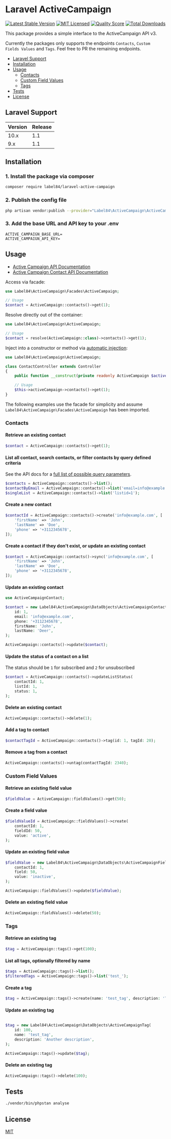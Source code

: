 # Laravel ActiveCampaign

[![Latest Stable Version](https://poser.pugx.org/label84/laravel-active-campaign/v/stable?style=flat-square)](https://packagist.org/packages/label84/laravel-active-campaign)
[![MIT Licensed](https://img.shields.io/badge/license-MIT-brightgreen.svg?style=flat-square)](LICENSE)
[![Quality Score](https://img.shields.io/scrutinizer/g/label84/laravel-active-campaign.svg?style=flat-square)](https://scrutinizer-ci.com/g/label84/laravel-active-campaign)
[![Total Downloads](https://img.shields.io/packagist/dt/label84/laravel-active-campaign.svg?style=flat-square)](https://packagist.org/packages/label84/laravel-active-campaign)

This package provides a simple interface to the ActiveCampaign API v3.

Currently the packages only supports the endpoints `Contacts`, `Custom Fields Values` and `Tags`. Feel free to PR the remaining endpoints.

- [Laravel Support](#laravel-support)
- [Installation](#installation)
- [Usage](#usage)
  - [Contacts](#contacts)
  - [Custom Field Values](#custom-field-values)
  - [Tags](#tags)
- [Tests](#tests)
- [License](#license)

## Laravel Support

| Version | Release |
|---------|---------|
| 10.x    | 1.1     |
| 9.x     | 1.1     |

## Installation

### 1. Install the package via composer

```sh
composer require label84/laravel-active-campaign
```

### 2. Publish the config file

```sh
php artisan vendor:publish --provider="Label84\ActiveCampaign\ActiveCampaignServiceProvider" --tag="config"
```

### 3. Add the base URL and API key to your .env

```env
ACTIVE_CAMPAIGN_BASE_URL=
ACTIVE_CAMPAIGN_API_KEY=
```

## Usage

- [Active Campaign API Documentation](https://developers.activecampaign.com/reference)
- [Active Campaign Contact API Documentation](https://developers.activecampaign.com/reference/contact)


Access via facade:

```php
use Label84\ActiveCampaign\Facades\ActiveCampaign;

// Usage
$contact = ActiveCampaign::contacts()->get(1);
```

Resolve directly out of the container:

```php
use Label84\ActiveCampaign\ActiveCampaign;

// Usage
$contact = resolve(ActiveCampaign::class)->contacts()->get(1);
```

Inject into a constructor or method via [automatic injection](https://laravel.com/docs/10.x/container#automatic-injection):

```php
use Label84\ActiveCampaign\ActiveCampaign;

class ContactController extends Controller
{
    public function __construct(private readonly ActiveCampaign $activeCampaign) { }

    // Usage
    $this->activeCampaign->contacts()->get(1);    
}
```


The following examples use the facade for simplicity and assume `Label84\ActiveCampaign\Facades\ActiveCampaign` has been imported.

### Contacts

#### Retrieve an existing contact

```php
$contact = ActiveCampaign::contacts()->get(1);
```

#### List all contact, search contacts, or filter contacts by query defined criteria

See the API docs for a [full list of possible query parameters](https://developers.activecampaign.com/reference/list-all-contacts).
```php
$contacts = ActiveCampaign::contacts()->list();
$contactByEmail = ActiveCampaign::contacts()->list('email=info@example.com');
$singleList = ActiveCampaign::contacts()->list('listid=1');
```

#### Create a new contact

```php
$contactId = ActiveCampaign::contacts()->create('info@example.com', [
    'firstName' => 'John',
    'lastName' => 'Doe',
    'phone' => '+3112345678',
]);
```

#### Create a contact if they don't exist, or update an existing contact

```php
$contact = ActiveCampaign::contacts()->sync('info@example.com', [
    'firstName' => 'John',
    'lastName' => 'Doe',
    'phone' => '+3112345678',
]);
```

#### Update an existing contact

```php
use ActiveCampaignContact;

$contact = new Label84\ActiveCampaign\DataObjects\ActiveCampaignContact(
    id: 1, 
    email: 'info@example.com', 
    phone: '+3112345678', 
    firstName: 'John', 
    lastName: 'Deer',
);

ActiveCampaign::contacts()->update($contact);
```

#### Update the status of a contact on a list
The status should be `1` for subscribed and `2` for unsubscribed

```php
$contact = ActiveCampaign::contacts()->updateListStatus(
    contactId: 1,
    listId: 1,
    status: 1,
);
```

#### Delete an existing contact

```php
ActiveCampaign::contacts()->delete(1);
```

#### Add a tag to contact

```php
$contactTagId = ActiveCampaign::contacts()->tag(id: 1, tagId: 20);
```

#### Remove a tag from a contact

```php
ActiveCampaign::contacts()->untag(contactTagId: 2340);
```

### Custom Field Values

#### Retrieve an existing field value

```php
$fieldValue = ActiveCampaign::fieldValues()->get(50);
```

#### Create a field value

```php
$fieldValueId = ActiveCampaign::fieldValues()->create(
    contactId: 1, 
    fieldId: 50, 
    value: 'active',
);
```

#### Update an existing field value

```php
$fieldValue = new Label84\ActiveCampaign\DataObjects\ActiveCampaignFieldValue(
    contactId: 1, 
    field: 50, 
    value: 'inactive',
);

ActiveCampaign::fieldValues()->update($fieldValue);
```

#### Delete an existing field value

```php
ActiveCampaign::fieldValues()->delete(50);
```

### Tags

#### Retrieve an existing tag

```php
$tag = ActiveCampaign::tags()->get(100);
```

#### List all tags, optionally filtered by name

```php
$tags = ActiveCampaign::tags()->list();
$filteredTags = ActiveCampaign::tags()->list('test_');
```

#### Create a tag

```php
$tag = ActiveCampaign::tags()->create(name: 'test_tag', description: 'This is a new tag');
```

#### Update an existing tag

```php

$tag = new Label84\ActiveCampaign\DataObjects\ActiveCampaignTag(
    id: 100, 
    name: 'test_tag', 
    description: 'Another description',
);

ActiveCampaign::tags()->update($tag);
```

#### Delete an existing tag

```php
ActiveCampaign::tags()->delete(100);
```

## Tests

```sh
./vendor/bin/phpstan analyse
```

## License

[MIT](https://opensource.org/licenses/MIT)
